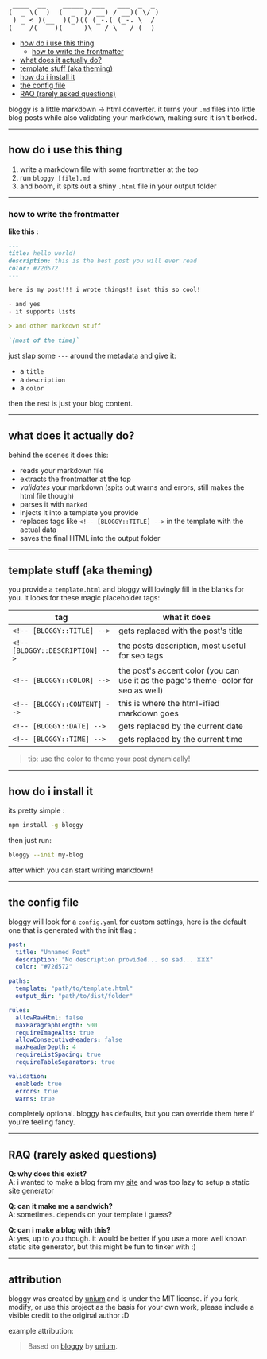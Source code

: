 <pre>
 ____  __    _____  ___   ___  _  _
(  _ \(  )  (  _  )/ __) / __)( \/ )
 ) _ < )(__  )(_)(( (_-.( (_-. \  /
(____/(____)(_____)\___/ \___/ (__)
</pre>

- [how do i use this thing](#how-do-i-use-this-thing)
   * [how to write the frontmatter](#how-to-write-the-frontmatter)
- [what does it actually do?](#what-does-it-actually-do)
- [template stuff (aka theming)](#template-stuff-aka-theming)
- [how do i install it](#how-do-i-install-it)
- [the config file](#the-config-file)
- [RAQ (rarely asked questions)](#raq-rarely-asked-questions)

bloggy is a little markdown -> html converter.
it turns your `.md` files into little blog posts while also validating your markdown, making sure it isn't borked.

---

## how do i use this thing

1. write a markdown file with some frontmatter at the top
2. run `bloggy [file].md`
3. and boom, it spits out a shiny `.html` file in your output folder

---

### how to write the frontmatter

**like this :**
```md
---
title: hello world!
description: this is the best post you will ever read
color: #72d572
---

here is my post!!! i wrote things!! isnt this so cool!

- and yes
- it supports lists

> and other markdown stuff

`(most of the time)`
```

just slap some `---` around the metadata and give it:
- a `title`
- a `description`
- a `color`

then the rest is just your blog content.

---

## what does it actually do?

behind the scenes it does this:
- reads your markdown file
- extracts the frontmatter at the top
- *validates* your markdown (spits out warns and errors, still makes the html file though)
- parses it with `marked`
- injects it into a template you provide
- replaces tags like `<!-- [BLOGGY::TITLE] -->` in the template with the actual data
- saves the final HTML into the output folder

---

## template stuff (aka theming)

you provide a `template.html` and bloggy will lovingly fill in the blanks for you.
it looks for these magic placeholder tags:

| tag                        | what it does |
|---------------------------|--------------|
| `<!-- [BLOGGY::TITLE] -->`       | gets replaced with the post's title |
| `<!-- [BLOGGY::DESCRIPTION] -->` | the posts description, most useful for seo tags |
| `<!-- [BLOGGY::COLOR] -->`       | the post's accent color (you can use it as the page's theme-color for seo as well) |
| `<!-- [BLOGGY::CONTENT] -->`     | this is where the html-ified markdown goes |
| `<!-- [BLOGGY::DATE] -->` | gets replaced by the current date |
| `<!-- [BLOGGY::TIME] -->` | gets replaced by the current time |

> tip: use the color to theme your post dynamically!

---

## how do i install it

its pretty simple :
```bash
npm install -g bloggy
```

then just run:

```bash
bloggy --init my-blog
```

after which you can start writing markdown!

---

## the config file

bloggy will look for a `config.yaml` for custom settings, here is the default one that is generated with the init flag :
```yaml
post:
  title: "Unnamed Post"
  description: "No description provided... so sad... ⏳⏳⏳"
  color: "#72d572"

paths:
  template: "path/to/template.html"
  output_dir: "path/to/dist/folder"

rules:
  allowRawHtml: false
  maxParagraphLength: 500
  requireImageAlts: true
  allowConsecutiveHeaders: false
  maxHeaderDepth: 4
  requireListSpacing: true
  requireTableSeparators: true

validation:
  enabled: true
  errors: true
  warns: true
```
completely optional. bloggy has defaults, but you can override them here if you're feeling fancy.

---

## RAQ (rarely asked questions)

**Q: why does this exist?**\
A: i wanted to make a blog from my [site](https://unium.in/) and was too lazy to setup a static site generator

**Q: can it make me a sandwich?**\
A: sometimes. depends on your template i guess?

**Q: can i make a blog with this?**\
A: yes, up to you though. it would be better if you use a more well known static site generator, but this might be fun to tinker with :)

---

## attribution

bloggy was created by [unium](https://unium.in/) and is under the MIT license. if you fork, modify, or use this project as the basis for your own work, please include a visible credit to the original author :D

example attribution:
> Based on [bloggy](https://github.com/TheUnium/bloggy) by [unium](https://unium.in/).